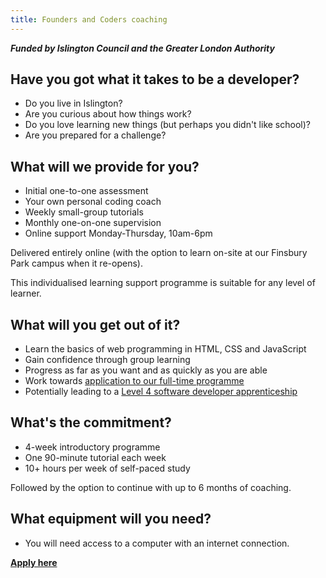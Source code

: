 ```yaml
---
title: Founders and Coders coaching
---
```


***Funded by Islington Council and the Greater London Authority***

## Have you got what it takes to be a developer?
- Do you live in Islington?
- Are you curious about how things work?
- Do you love learning new things  (but perhaps you didn't like school)?
- Are you prepared for a challenge?

## What will we provide for you?

- Initial one-to-one assessment
- Your own personal coding coach
- Weekly small-group tutorials
- Monthly one-on-one supervision
- Online support
    Monday-Thursday, 10am-6pm

Delivered entirely online (with the option to learn on-site at our Finsbury Park campus when it re-opens).

This individualised learning support programme is suitable for any level of learner.

## What will you get out of it?
- Learn the basics of web programming in HTML, CSS and JavaScript
- Gain confidence through group learning
- Progress as far as you want and as quickly as you are able
- Work towards [application to our full-time programme](https://www.foundersandcoders.com/apply/)
- Potentially leading to a [Level 4 software developer apprenticeship](https://www.instituteforapprenticeships.org/apprenticeship-standards/software-developer/)

## What's the commitment?

- 4-week introductory programme
- One 90-minute tutorial each week
- 10+ hours per week of self-paced study

Followed by the option to continue with up to 6 months of coaching.

## What equipment will you need?
- You will need access to a computer with an internet connection.

[**Apply here**](https://adultlearning.islington.gov.uk/Default.asp?page=detail&courseCode=946)

